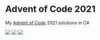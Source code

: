 # Advent of Code 2021

My [Advent of Code](https://adventofcode.com/2021) 2021 solutions in C#

![](https://img.shields.io/badge/day%20📅-8-blue) ![](https://img.shields.io/badge/stars%20⭐-14-yellow) ![](https://img.shields.io/badge/days%20completed-7-red)	
